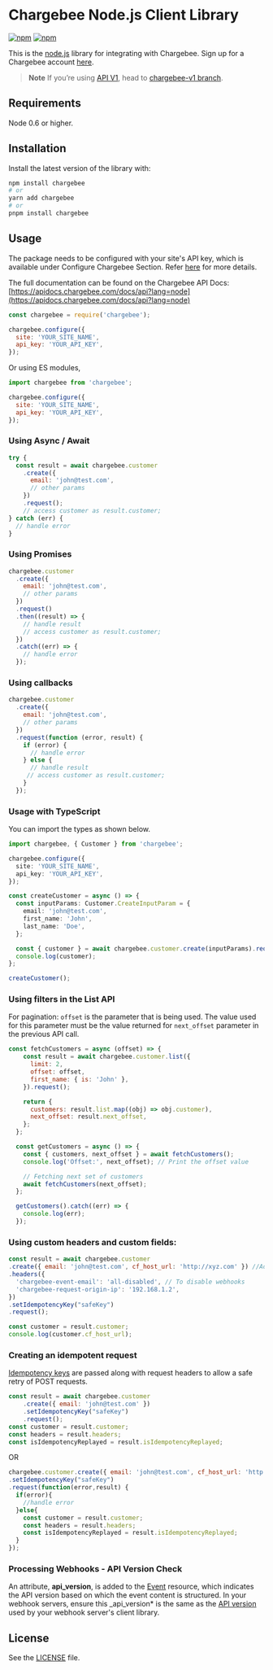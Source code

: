 # Chargebee Node.js Client Library

[![npm](https://img.shields.io/npm/v/chargebee.svg?maxAge=3)](https://www.npmjs.com/package/chargebee)
[![npm](https://img.shields.io/npm/dt/chargebee.svg?maxAge=3)](https://www.npmjs.com/package/chargebee)

This is the [node.js](http://nodejs.org/) library for integrating with Chargebee. Sign up for a Chargebee account [here](https://www.chargebee.com).

> **Note**
> If you’re using [API V1](https://apidocs.chargebee.com/docs/api/v1), head to [chargebee-v1 branch](https://github.com/chargebee/chargebee-node/tree/chargebee-v1).

## Requirements

Node 0.6 or higher.

## Installation

Install the latest version of the library with:

```sh
npm install chargebee
# or
yarn add chargebee
# or
pnpm install chargebee
```

## Usage

The package needs to be configured with your site's API key, which is available under Configure Chargebee Section. Refer [here](https://www.chargebee.com/docs/2.0/api_keys.html) for more details. 

The full documentation can be found on the Chargebee API Docs: [https://apidocs.chargebee.com/docs/api?lang=node](https://apidocs.chargebee.com/docs/api?lang=node)


```js
const chargebee = require('chargebee');

chargebee.configure({
  site: 'YOUR_SITE_NAME',
  api_key: 'YOUR_API_KEY',
});
```

Or using ES modules,

```js
import chargebee from 'chargebee';

chargebee.configure({
  site: 'YOUR_SITE_NAME',
  api_key: 'YOUR_API_KEY',
});

```

### Using Async / Await

```js
try {
  const result = await chargebee.customer
    .create({
      email: 'john@test.com',
      // other params
    })
    .request();
    // access customer as result.customer;
} catch (err) {
  // handle error
}
```

### Using Promises

```js
chargebee.customer
  .create({
    email: 'john@test.com',
    // other params
  })
  .request()
  .then((result) => {
    // handle result
    // access customer as result.customer;
  })
  .catch((err) => {
    // handle error
  });
```

### Using callbacks

```js
chargebee.customer
  .create({
    email: 'john@test.com',
    // other params
  })
  .request(function (error, result) {
    if (error) {
      // handle error
    } else {
      // handle result
     // access customer as result.customer;
    }
  });
```

### Usage with TypeScript

You can import the types as shown below.

```ts
import chargebee, { Customer } from 'chargebee';

chargebee.configure({
  site: 'YOUR_SITE_NAME',
  api_key: 'YOUR_API_KEY',
});

const createCustomer = async () => {
  const inputParams: Customer.CreateInputParam = {
    email: 'john@test.com',
    first_name: 'John',
    last_name: 'Doe',
  };

  const { customer } = await chargebee.customer.create(inputParams).request();
  console.log(customer);
};

createCustomer();
```

### Using filters in the List API

For pagination: `offset` is the parameter that is being used. The value used for this parameter must be the value returned for `next_offset` parameter in the previous API call.

```js
const fetchCustomers = async (offset) => {
    const result = await chargebee.customer.list({
      limit: 2,
      offset: offset,
      first_name: { is: 'John' },
    }).request();

    return {
      customers: result.list.map((obj) => obj.customer),
      next_offset: result.next_offset,
    };
  };

  const getCustomers = async () => {
    const { customers, next_offset } = await fetchCustomers();
    console.log('Offset:', next_offset); // Print the offset value

    // Fetching next set of customers
    await fetchCustomers(next_offset);
  };

  getCustomers().catch((err) => {
    console.log(err);
  });
```

### Using custom headers and custom fields:

```js
const result = await chargebee.customer
.create({ email: 'john@test.com', cf_host_url: 'http://xyz.com' }) //Add custom field in payload
.headers({
  'chargebee-event-email': 'all-disabled', // To disable webhooks
  'chargebee-request-origin-ip': '192.168.1.2',
})
.setIdempotencyKey("safeKey")
.request();

const customer = result.customer;
console.log(customer.cf_host_url);
```

### Creating an idempotent request

[Idempotency keys](https://apidocs.chargebee.com/docs/api/idempotency?prod_cat_ver=2) are passed along with request headers to allow a safe retry of POST requests.

```js
const result = await chargebee.customer
    .create({ email: 'john@test.com' })
    .setIdempotencyKey("safeKey")
    .request();
const customer = result.customer;
const headers = result.headers;
const isIdempotencyReplayed = result.isIdempotencyReplayed;
```

OR

```js
chargebee.customer.create({ email: 'john@test.com', cf_host_url: 'http://xyz.com' })
.setIdempotencyKey("safeKey")
.request(function(error,result) {
  if(error){
    //handle error
  }else{
    const customer = result.customer;
    const headers = result.headers;
    const isIdempotencyReplayed = result.isIdempotencyReplayed;
  }
});
```

### Processing Webhooks - API Version Check

An attribute, <b>api_version</b>, is added to the [Event](https://apidocs.chargebee.com/docs/api/events) resource, which indicates the API version based on which the event content is structured. In your webhook servers, ensure this \_api_version* is the same as the [API version](https://apidocs.chargebee.com/docs/api#versions) used by your webhook server's client library.

## License

See the [LICENSE](./LICENSE) file.
